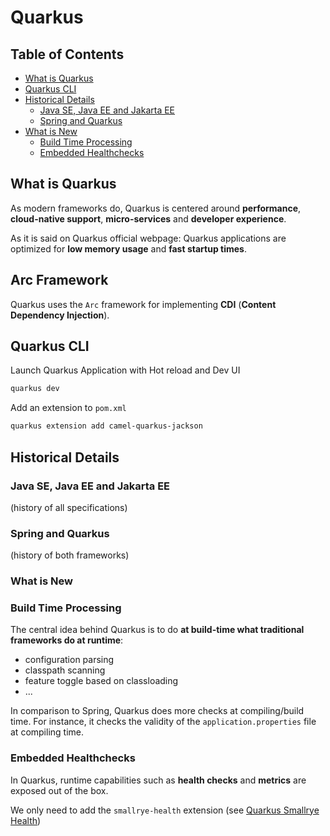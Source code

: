 # Quarkus

## Table of Contents

- [What is Quarkus](#what-is-quarkus)
- [Quarkus CLI](#quarkus-cli)
- [Historical Details](#historical-details)
    - [Java SE, Java EE and Jakarta EE](#java-se-java-ee-and-jakarta-ee)
    - [Spring and Quarkus](#spring-and-quarkus)
- [What is New](#what-is-new)
    - [Build Time Processing](#build-time-processing)
    - [Embedded Healthchecks](#embedded-healthchecks)

## What is Quarkus

As modern frameworks do, Quarkus is centered around **performance**, **cloud-native support**, **micro-services** and **developer experience**.

As it is said on Quarkus official webpage: Quarkus applications are optimized for **low memory usage** and **fast startup times**.

## Arc Framework

Quarkus uses the `Arc` framework for implementing **CDI** (**Content Dependency Injection**).

## Quarkus CLI

Launch Quarkus Application with Hot reload and Dev UI
```bash
quarkus dev
```

Add an extension to `pom.xml`
```bash
quarkus extension add camel-quarkus-jackson
```

## Historical Details

### Java SE, Java EE and Jakarta EE

(history of all specifications)

### Spring and Quarkus

(history of both frameworks)

### What is New

### Build Time Processing

The central idea behind Quarkus is to do **at build-time what traditional frameworks do at runtime**:
- configuration parsing
- classpath scanning
- feature toggle based on classloading
- ...

In comparison to Spring, Quarkus does more checks at compiling/build time. For instance, it checks the validity of the `application.properties` file at compiling time.

### Embedded Healthchecks

In Quarkus, runtime capabilities such as **health checks** and **metrics** are exposed out of the box.

We only need to add the `smallrye-health` extension (see [Quarkus Smallrye Health](https://quarkus.io/guides/smallrye-health))